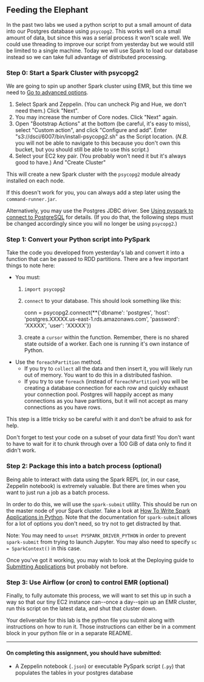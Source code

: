 Feeding the Elephant
-----

In the past two labs we used a python script to put a small amount of data into our Postgres database using `psycopg2`.  This works well on a small amount of data, but since this was a serial process it won't scale well.  We could use threading to improve our script from yesterday but we would still be limited to a single machine.  Today we will use Spark to load our database instead so we can take full advantage of distributed processing.

### Step 0: Start a Spark Cluster with psycopg2

We are going to spin up another Spark cluster using EMR, but this time we need to [Go to advanced options](https://console.aws.amazon.com/elasticmapreduce/home?region=us-east-1#create-cluster:).
1. Select Spark and Zeppelin. (You can uncheck Pig and Hue, we don't need them.) Click "Next".
2. You may increase the number of Core nodes. Click "Next" again.
3. Open "Bootstrap Actions" at the bottom (be careful, it's easy to miss), select "Custom action", and click "Configure and add". Enter "s3://dsci/6007/bin/install-psycopg2.sh" as the Script location. (_N.B._ you will not be able to navigate to this because you don't own this bucket, but you should still be able to use this script.)
4. Select your EC2 key pair. (You probably won't need it but it's always good to have.) And "Create Cluster"

This will create a new Spark cluster with the `psycopg2` module already installed on each node.

If this doesn't work for you, you can always add a step later using the `command-runner.jar`.

Alternatively, you may use the Postgres JDBC driver. See [Using pyspark to connect to PostgreSQL](http://stackoverflow.com/questions/34948296/using-pyspark-to-connect-to-postgresql) for details. (If you do that, the following steps must be changed accordingly since you will no longer be using `psycopg2`.)

### Step 1: Convert your Python script into PySpark

Take the code you developed from yesterday's lab and convert it into a function that can be passed to RDD partitions. There are a few important things to note here:

- You must:  
    1. `import psycopg2`  
    2. `connect` to your database.  This should look something like this:

        conn = psycopg2.connect(**{'dbname': 'postgres',
                             'host': 'postgres.XXXXX.us-east-1.rds.amazonaws.com',
                             'password': 'XXXXX',
                             'user': 'XXXXX'})

    3. create a `cursor` within the function. Remember, there is no shared state outside of a worker. Each one is running it's own instance of Python.
- Use the `foreachPartition` method.
    - If you try to `collect` all the data and then insert it, you will likely run out of memory. You want to do this in a distributed fashion.
    - If you try to use `foreach` (instead of `foreachPartition`) you will be creating a database connection for each row and quickly exhaust your connection pool. Postgres will happily accept as many connections as you have partitions, but it will not accept as many connections as you have rows.

This step is a little tricky so be careful with it and don't be afraid to ask for help.

Don't forget to test your code on a subset of your data first! You don't want to have to wait for it to chunk through over a 100 GiB of data only to find it didn't work.

### Step 2: Package this into a batch process (optional)

Being able to interact with data using the Spark REPL (or, in our case, Zeppelin notebook) is extremely valuable. But there are times when you want to just run a job as a batch process.

In order to do this, we will use the `spark-submit` utility. This should be run on the master node of your Spark cluster. Take a look at [How To Write Spark Applications in Python](http://blog.appliedinformaticsinc.com/how-to-write-spark-applications-in-python/). Note that the documentation for `spark-submit` allows for a lot of options you don't need, so try not to get distracted by that.

Note: You may need to `unset PYSPARK_DRIVER_PYTHON` in order to prevent `spark-submit` from trying to launch Jupyter. You may also need to specify `sc = SparkContext()` in this case.

Once you've got it working, you may wish to look at the Deploying guide to [Submitting Applications](http://spark.apache.org/docs/latest/submitting-applications.html) but probably not before.

### Step 3: Use Airflow (or cron) to control EMR (optional)

Finally, to fully automate this process, we will want to set this up in such a way so that our tiny EC2 instance can--once a day--spin up an EMR cluster, run this script on the latest data, and shut that cluster down.

Your deliverable for this lab is the python file you submit along with instructions on how to run it. Those instructions can either be in a comment block in your python file or in a separate README.

----

#### On completing this assignment, you should have submitted:

- A Zeppelin notebook (`.json`) or executable PySpark script (`.py`) that populates the tables in your postgres database
